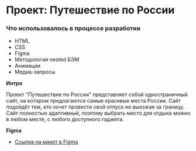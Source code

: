 # Проект: Путешествие по России

### Что использовалось в процессе разработки
* HTML
* CSS
* Figma
* Методология nested БЭМ
* Анимации
* Медиа-запросы

**Интро**

Проект "Путешествие по России" представляет собой одностраничный сайт, на котором предлагаются самые красивые места России. Сайт подойдёт тем, кто хочет провести свой отпуск не выезжая за границу. Сайт полностью адаптивный, поэтому выбрать место для отдыха можно в любом месте, с любого доступного гаджета.

**Figma**

* [Ссылка на макет в Figma](https://www.figma.com/file/5S2WSbEFL6awjVWJ0NWL8Q/Sprint-3_-Russia-_-desktop-mobile?node-id=28503%3A0)
